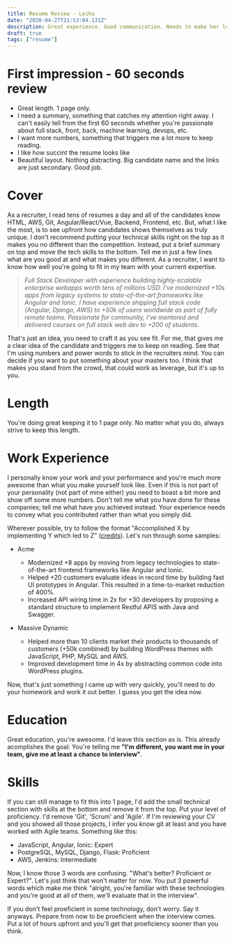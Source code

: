 ```yaml
---
title: Resume Review - Leiha
date: "2020-04-27T21:53:04.131Z"
description: Great experience. Good communication. Needs to make her look a bit more impressive.
draft: true
tags: ["resume"]
---
```


# First impression - 60 seconds review

- Great length. 1 page only.
- I need a summary, something that catches my attention right away. I can't easily tell from the first 60 seconds whether you're passionate about full stack, front, back, machine learning, devops, etc.
- I want more numbers, something that triggers me a lot more to keep reading.
- I like how succint the resume looks like
- Beautiful layout. Nothing distracting. Big candidate name and the links are just secondary. Good job.

# Cover

As a recruiter, I read tens of resumes a day and all of the candidates know HTML, AWS, Git, Angular/React/Vue, Backend, Frontend, etc. But, what I like the most, is to see upfront how candidates shows themselves as truly unique. I don't recommend putting your technical skills right on the top as it makes you no different than the competition. Instead, put a brief summary on top and move the tech skills to the bottom. Tell me in just a few lines what are you good at and what makes you different. As a recruiter, I want to know how well you're going to fit in my team with your current expertise.

> *Full Stack Developer with experience building highly-scalable enterprise webapps worth tens of millions USD. I've modernized +10s apps from legacy systems to state-of-the-art frameworks like Angular and Ionic. I have experience shipping full stack code (Angular, Django, AWS) to +50k of users worldwide as part of fully remote teams. Passionate for community, I've mentored and delivered courses on full stack web dev to +200 of students.*

That's just an idea, you need to craft it as you see fit. For me, that gives me a clear idea of the candidate and triggers me to keep on reading. See that I'm using numbers and power words to stick in the recruiters mind. You can decide if you want to put something about your masters too. I think that makes you stand from the crowd, that could work as leverage, but it's up to you.

# Length

You're doing great keeping it to 1 page only. No matter what you do, always strive to keep this length.

# Work Experience

I personally know your work and your performance and you're much more awesome than what you make yourself look like. Even if this is not part of your personality (not part of mine either) you need to boast a bit more and show off some more numbers. Don't tell me what you have done for these companies; tell me what have you achieved instead. Your experience needs to convey what you contributed rather than what you simply did.

Wherever possible, try to follow the format "Accomplished X by implementing Y which led to Z" ([credits](https://www.amazon.com/-/es/Gayle-Laakmann-McDowell/dp/0984782850)). Let's run through some samples:

* Acme
  - Modernized +8 apps by moving from legacy technologies to state-of-the-art frontend frameworks like Angular and Ionic.
  - Helped +20 customers evaluate ideas in record time by building fast UI prototypes in Angular. This resulted in a time-to-market reduction of 400%.
  - Increased API wiring time in 2x for +30 developers by proposing a standard structure to implement Restful APIS with Java and Swagger.

* Massive Dynamic
  - Helped more than 10 clients market their products to thousands of customers (+50k combined) by building WordPress themes with JavaScript, PHP, MySQL and AWS.
  - Improved development time in 4x by abstracting common code into WordPress plugins.

Now, that's just something I came up with very quickly, you'll need to do your homework and work it out better. I guess you get the idea now.

# Education

Great education, you're awesome. I'd leave this section as is. This already acomplishes the goal: You're telling me **"I'm different, you want me in your team, give me at least a chance to interview"**.

# Skills

If you can still manage to fit this into 1 page, I'd add the small technical section with skills at the bottom and remove it from the top. Put your level of proficiency. I'd remove 'Git', 'Scrum' and 'Agile'. If I'm reviewing your CV and you showed all those projects, I infer you know git at least and you have worked with Agile teams. Something like this:

  - JavaScript, Angular, Ionic: Expert
  - PostgreSQL, MySQL, Django, Flask: Proficient
  - AWS, Jenkins: Intermediate

Now, I know those 3 words are confusing. "What's better? Proficient or Expert?". Let's just think that won't matter for now. You put 3 powerful words which make me think "alright, you're familiar with these technologies and you're good at all of them, we'll evaluate that in the interview".

If you don't feel proeficient in some technology, don't worry. Say it anyways. Prepare from now to be proeficient when the interview comes. Put a lot of hours upfront and you'll get that proeficiency sooner than you think.
